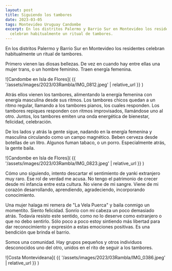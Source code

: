 ```yaml
---
layout: post
title: Siguiendo los tambores
date: 2023-03-05
tags: Montevideo Uruguay Candombe
excerpt: En los distritos Palermo y Barrio Sur en Montevideo los residentes
  celebran habitualmente un ritual de tambores.
---
```


En los distritos Palermo y Barrio Sur en Montevideo los residentes
celebran habitualmente un ritual de tambores.

Primero vienen las diosas bellezas.
De vez en cuando hay entre ellas una mujer trans, o un hombre feminino.
Traen energía femenina.

![Candombe en Isla de Flores](
  {{ '/assets/images/2023/03Rambla/IMG_0812.jpeg' | relative_url }}
)

Atrás ellos vienen los tambores, alimentando la energía femenina con energía
masculina desde sus ritmos. Los tambores chicos quedan a un ritmo regular,
llamando a los tambores pianos, los cuales responden. Los tambores repiques
responden con ritmos improvisados, llamándose uno al otro. Juntos, los tambores
emiten una onda energética de bienestar, felicidad, celebración.

De los lados y atrás la gente sigue, nadando en la energía femenina y
masculina circulando como un campo magnético. Beben cerveza desde botellas
de un litro. Algunos fuman tabaco, o un porro. Especialmente atrás,
la gente baila.

![Candombe en Isla de Flores](
  {{ '/assets/images/2023/03Rambla/IMG_0823.jpeg' | relative_url }}
)

Cómo uno siguiendo, intento descartar el sentimiento de yanki extranjero muy
raro. Ese rol de verdad me acusa. No tengo el patrimonio de crecer desde
mi infancia entre esta cultura. No viene de mi sangre. Viene de mi corazón
desarrollando, aprendiendo, agradeciendo, incorporando conocimiento.

Una mujer halaga mi remera de "La Vela Puerca" y baila conmigo un momentito.
Siento felicidad. Sonrío con mi cabeza un poco demasiado atrás. Todavía
resisto este sentido, como no lo deserve como extranjero o que no debo
sentirlo. Sólo poco a poco estoy sintiendo más libertad para dar reconocimiento
y expresión a estas emociones positivas. Es una bendición que brinda el barrio.

Somos una comunidad. Hay grupos pequeños y otros individuos desconocidos uno
del otro, unidos en el rito de seguir a los tambores.

![Costa Montevideana](
  {{ '/assets/images/2023/03Rambla/IMG_0386.jpeg' | relative_url }}
)
